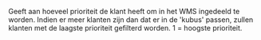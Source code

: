 Geeft aan hoeveel prioriteit de klant heeft om in het WMS ingedeeld te worden. Indien er meer klanten zijn dan dat er in de 'kubus' passen, zullen klanten met de laagste prioriteit gefilterd worden. 1 = hoogste prioriteit.